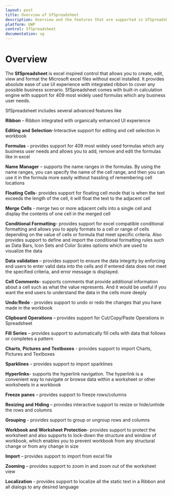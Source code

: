 ```yaml
---
layout: post
title: Overview of SfSpreadsheet 
description: Overview and the features that are supported in SfSpreadsheet
platform: UWP
control: SfSpreadsheet
documentation: ug
---
```


# Overview

The **SfSpreadsheet** is excel inspired control that allows you to create, edit, view and format the Microsoft excel files without excel installed. It provides absolute ease of use UI experience with integrated ribbon to cover any possible business scenario. SfSpreadsheet comes with built-in calculation engine with support for 409 most widely used formulas which any business user needs. 

SfSpreadsheet includes several advanced features like 

**Ribbon** – Ribbon integrated with organically enhanced UI experience

**Editing** **and** **Selection**-Interactive support for editing and cell selection in workbook

**Formulas** - provides support for 409 most widely used formulas which any business user needs and allows you to add, remove and edit the formulas like in excel

**Name** **Manager** – supports the name ranges in the formulas. By using the name ranges, you can specify the name of the cell range, and then you can use it in the formula more easily without hassling of remembering cell locations

**Floating** **Cells**- provides support for floating cell mode that is when the text exceeds the length of the cell, it will float the text to the adjacent cell

**Merge** **Cells** - merge two or more adjacent cells into a single cell and display the contents of one cell in the merged cell

**Conditional** **Formatting**- provides support for excel compatible conditional formatting and allows you to apply formats to a cell or range of cells depending on the value of cells or formula that meet specific criteria. Also provides support to define and import the conditional formatting rules such as Data Bars, Icon Sets and Color Scales options which are used to visualize the data

**Data** **validation** – provides support to ensure the data integrity by enforcing end users to enter valid data into the cells and if entered data does not meet the specified criteria, and error message is displayed. 

**Cell** **Comments**- supports comments that provide additional information about a cell such as what the value represents. And it would be useful if you want the end users to understand the data in the cells more deeply

**Undo**/**Redo** - provides support to undo or redo the changes that you have made in the workbook

**Clipboard** **Operations** – provides support for Cut/Copy/Paste Operations in Spreadsheet

**Fill** **Series** – provides support to automatically fill cells with data that follows or completes a pattern

**Charts**, **Pictures** **and** **Textboxes** - provides support to import Charts, Pictures and Textboxes

**Sparklines** – provides support to import sparklines

**Hyperlinks**- supports the hyperlink navigation. The hyperlink is a convenient way to navigate or browse data within a worksheet or other worksheets in a workbook

**Freeze** **panes** – provides support to freeze rows/columns

**Resizing** **and** **Hiding** – provides interactive support to resize or hide/unhide the rows and columns

**Grouping** - provides support to group or ungroup rows and columns

**Workbook** **and** **Worksheet** **Protection**- provides support to protect the worksheet and also supports to lock-down the structure and window of workbook, which enables you to prevent workbook from any structural change or from any change in size

**Import** – provides support to import from excel file

**Zooming** – provides support to zoom in and zoom out of the worksheet view

**Localization** - provides support to localize all the static text in a Ribbon and all dialogs to any desired language

